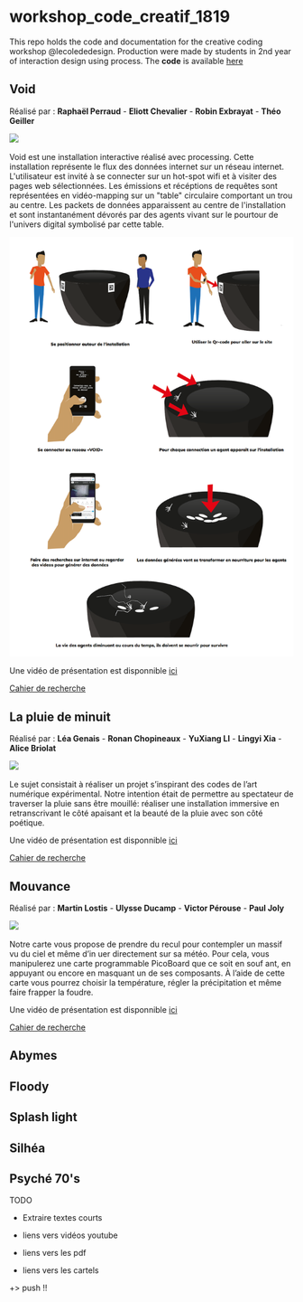 # workshop_code_creatif_1819
This repo holds the code and documentation for the creative coding workshop @lecolededesign. Production were made by students in 2nd year of interaction design using process. The **code** is available [here](https://github.com/AtelierNum/workshop_code_creatif_1819)

## Void 

Réalisé par : **Raphaël Perraud** - **Eliott Chevalier** - **Robin Exbrayat** - **Théo Geiller**

![](Void/VOID.gif)

Void est une installation interactive réalisé avec processing. Cette installation représente le flux des données internet sur un réseau internet. L'utilisateur est invité à se connecter sur un hot-spot wifi et à visiter des pages web sélectionnées. Les émissions et récéptions de requêtes sont représentées en vidéo-mapping sur un "table" circulaire comportant un trou au centre. Les packets de données apparaissent au centre de l'installation et sont instantanément dévorés par des agents vivant sur le pourtour de l'univers digital symbolisé par cette table.


![](Void/Scenario.png)

Une vidéo de présentation est disponnible [ici](https://youtu.be/PhswR3uoNPM)

[Cahier de recherche](https://github.com/AtelierNum/workshop_code_creatif_1819/blob/master/Void/Journal_de_bord_VOID.pdf)



## La pluie de minuit 

Réalisé par : **Léa Genais** - **Ronan Chopineaux** - **YuXiang LI** - **Lingyi Xia** -**Alice Briolat**

![](La-pluie-de-minuit/pluie.gif)

Le sujet consistait à réaliser un projet s’inspirant des codes de l’art numérique expérimental.
Notre intention était de permettre au spectateur de traverser la pluie sans être mouillé: réaliser une installation immersive en retranscrivant le côté apaisant  et la beauté de la pluie avec son côté poétique.

Une vidéo de présentation est disponnible [ici](https://youtu.be/q2VL8w1L-nU)

[Cahier de recherche](https://github.com/AtelierNum/workshop_code_creatif_1819/blob/master/La-pluie-de-minuit/Cahier_de_recherche.pdf)



## Mouvance

Réalisé par : **Martin Lostis** - **Ulysse Ducamp** - **Victor Pérouse** - **Paul Joly**

![](Mouvance/mouvance.gif)

Notre carte vous propose de prendre du recul pour contempler un massif vu du ciel et même d’in uer directement sur sa météo. Pour cela, vous manipulerez une carte programmable PicoBoard que ce soit en souf ant, en appuyant ou encore en masquant un de ses composants. À l’aide de cette carte vous pourrez choisir la température, régler la précipitation et même faire frapper la foudre.

Une vidéo de présentation est disponnible [ici](https://youtu.be/J1d4fnbjjGY)

[Cahier de recherche](https://github.com/AtelierNum/workshop_code_creatif_1819/blob/master/Mouvance/carnet-de-recherche.pdf)



## Abymes


## Floody


## Splash light


## Silhéa


## Psyché 70's





TODO




* Extraire textes courts

* liens vers vidéos youtube 
* liens vers les pdf
* liens vers les cartels


+> push !!
